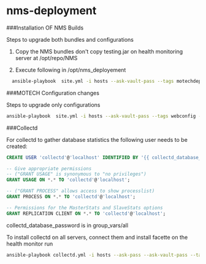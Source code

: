 # nms-deployment

###Installation OF NMS Builds

Steps to upgrade both bundles and configurations 

1) Copy the NMS bundles don't copy testing.jar on health monitoring server at /opt/repo/NMS

2) Execute following in /opt/nms_deployement 
```sh
  ansible-playbook  site.yml -i hosts --ask-vault-pass --tags motechdeploy--ask-sudo-pass
```

###MOTECH Configuration changes 

Steps to upgrade only configurations

```sh
ansible-playbook  site.yml -i hosts --ask-vault-pass --tags webconfig --ask-sudo-pass
```

###Collectd

For collectd to gather database statistics the following user needs to be created:

```sql
CREATE USER 'collectd'@'localhost' IDENTIFIED BY '{{ collectd_database_password }}';

-- Give appropriate permissions
-- ("GRANT USAGE" is synonymous to "no privileges") 
GRANT USAGE ON *.* TO 'collectd'@'localhost';

-- ("GRANT PROCESS" allows access to show processlist) 
GRANT PROCESS ON *.* TO 'collectd'@'localhost';

-- Permissions for the MasterStats and SlaveStats options
GRANT REPLICATION CLIENT ON *.* TO 'collectd'@'localhost';
```

collectd_database_password is in group_vars/all

To install collectd on all servers, connect them and install facette on the health monitor run
```sh
ansible-playbook collectd.yml -i hosts --ask-pass --ask-vault-pass --tags collectd
```
